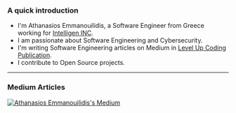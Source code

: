 ### A quick introduction

- I'm Athanasios Emmanouilidis, a Software Engineer from Greece working for [Intelligen INC](https://www.intelligen.com).
- I am passionate about Software Engineering and Cybersecurity. 
- I'm writing Software Engineering articles on Medium in [Level Up Coding Publication](https://levelup.gitconnected.com).
- I contribute to Open Source projects.
---

### Medium Articles
[![Athanasios Emmanouilidis's Medium](https://github-readme-medium.vercel.app/?username=emmandev)](https://medium.com/@emmandev)
